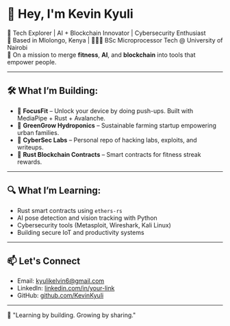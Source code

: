# 👋 Hey, I'm Kevin Kyuli

🚀 Tech Explorer | AI + Blockchain Innovator | Cybersecurity Enthusiast  
📍 Based in Mlolongo, Kenya | 🧑🏽‍🎓 BSc Microprocessor Tech @ University of Nairobi  
🎯 On a mission to merge **fitness**, **AI**, and **blockchain** into tools that empower people.

---

## 🛠 What I’m Building:
- 🔐 **FocusFit** – Unlock your device by doing push-ups. Built with MediaPipe + Rust + Avalanche.
- 🌿 **GreenGrow Hydroponics** – Sustainable farming startup empowering urban families.
- 🧠 **CyberSec Labs** – Personal repo of hacking labs, exploits, and writeups.
- 🧬 **Rust Blockchain Contracts** – Smart contracts for fitness streak rewards.

---

## 🔍 What I’m Learning:
- Rust smart contracts using `ethers-rs`
- AI pose detection and vision tracking with Python
- Cybersecurity tools (Metasploit, Wireshark, Kali Linux)
- Building secure IoT and productivity systems

---

## 📫 Let's Connect
- Email: [kyulikelvin6@gmail.com](mailto:kyulikelvin6@gmail.com)
- LinkedIn: [linkedin.com/in/your-link](#) <!-- add yours -->
- GitHub: [github.com/KevinKyuli](https://github.com/KevinKyuli)

---

🧠 "Learning by building. Growing by sharing."  

<!--
**Cackev/Cackev** is a ✨ _special_ ✨ repository because its `README.md` (this file) appears on your GitHub profile.

Here are some ideas to get you started:

- 🔭 I’m currently working on ...
- 🌱 I’m currently learning ...
- 👯 I’m looking to collaborate on ...
- 🤔 I’m looking for help with ...
- 💬 Ask me about ...
- 📫 How to reach me: ...
- 😄 Pronouns: ...
- ⚡ Fun fact: ...
-->
